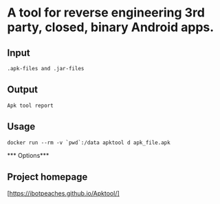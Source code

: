 # A tool for reverse engineering 3rd party, closed, binary Android apps.

## Input

```
.apk-files and .jar-files

```

## Output

```
Apk tool report
```

## Usage

```
docker run --rm -v `pwd`:/data apktool d apk_file.apk

```

*** Options*** 


## Project homepage 

[https://ibotpeaches.github.io/Apktool/]
